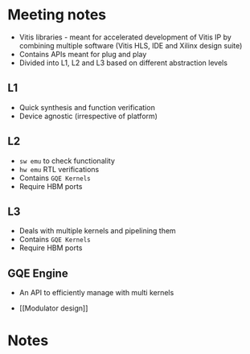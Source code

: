 # Meeting notes
- Vitis libraries - meant for accelerated development of Vitis IP by combining multiple software (Vitis HLS, IDE and Xilinx design suite)
- Contains APIs meant for plug and play
- Divided into L1, L2 and L3 based on different abstraction levels
## L1
- Quick synthesis and function verification
- Device agnostic (irrespective of platform)
## L2
- `sw emu` to check functionality
- `hw emu` RTL verifications
- Contains `GQE Kernels`
- Require HBM ports
## L3
- Deals with multiple kernels and pipelining them
- Contains `GQE Kernels`
- Require HBM ports

## **GQE Engine**
- An API to efficiently manage with multi kernels 



- [[Modulator design]]

# Notes
